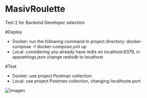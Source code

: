 # MasivRoulette
Test 2 for Backend Developer selection

#Deploy
- Docker: run the following command in project directory:
 docker-compose -f docker-compose.yml up
- Local: considering you already have redis on localhost:6379, in appsettings.json change redisdb to localhost

#Test
- Docker: use project Postman collection
- Local: use project Postman collection, changing localhosts port

![imagen](https://user-images.githubusercontent.com/28567225/110291523-03d70580-7fba-11eb-9a19-877609a1594f.png)


